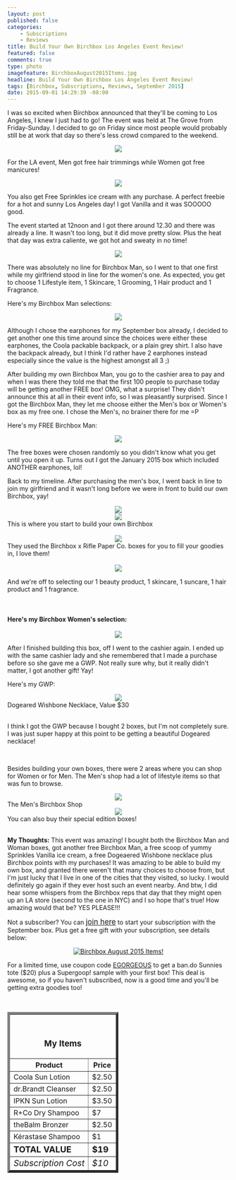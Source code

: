 ```yaml
---
layout: post
published: false
categories: 
    - Subscriptions
    - Reviews
title: Build Your Own Birchbox Los Angeles Event Review!
featured: false
comments: true
type: photo
imagefeature: BirchboxAugust2015Items.jpg
headline: Build Your Own Birchbox Los Angeles Event Review!
tags: [Birchbox, Subscriptions, Reviews, September 2015]
date: 2015-09-01 14:29:39 -08:00
---
```


<p>I was so excited when Birchbox announced that they'll be coming to Los Angeles, I knew I just had to go! The event was held at The Grove from Friday-Sunday. I decided to go on Friday since most people would probably still be at work that day so there's less crowd compared to the weekend.</p>

<center><img src='/images/BirchboxEventLA2015C.jpg'></center>

<p>For the LA event, Men got free hair trimmings while Women got free manicures!</p>

<center><img src='/images/BirchboxEventLA2015O.jpg'></center>
<p>You also get Free Sprinkles ice cream with any purchase. A perfect freebie for a hot and sunny Los Angeles day! I got Vanilla and it was SOOOOO good.</p>

<p>The event started at 12noon and I got there around 12.30 and there was already a line. It wasn't too long, but it did move pretty slow. Plus the heat that day was extra caliente, we got hot and sweaty in no time!</p>

<center><img src='/images/BirchboxEventLA2015G.jpg'></center>
<p>There was absolutely no line for Birchbox Man, so I went to that one first while my girlfriend stood in line for the women's one. As expected, you get to choose 1 Lifestyle item, 1 Skincare, 1 Grooming, 1 Hair product and 1 Fragrance.</p>

<p>Here's my Birchbox Man selections:</p>
<center><img src='/images/BirchboxEventLA2015L.jpg'></center>
<p>Although I chose the earphones for my September box already, I decided to get another one this time around since the choices were either these earphones, the Coola packable backpack, or a plain grey shirt. I also have the backpack already, but I think I'd rather have 2 earphones instead especially since the value is the highest amongst all 3 ;)</p>

<p>After building my own Birchbox Man, you go to the cashier area to pay and when I was there they told me that the first 100 people to purchase today will be getting another FREE box! OMG, what a surprise! They didn't announce this at all in their event info, so I was pleasantly surprised. Since I got the Birchbox Man, they let me choose either the Men's box or Women's box as my free one. I chose the Men's, no brainer there for me =P</p>

<p>Here's my FREE Birchbox Man:<p>
<center><img src='/images/BirchboxEventLA2015K.jpg'></center>
<p>The free boxes were chosen randomly so you didn't know what you get until you open it up. Turns out I got the January 2015 box which included ANOTHER earphones, lol!<p>

<p>Back to my timeline. After purchasing the men's box, I went back in line to join my girlfriend and it wasn't long before we were in front to build our own Birchbox, yay!</p>

<center><img src='/images/BirchboxEventLA2015J.jpg'></center>
<center><img src='/images/BirchboxEventLA2015B.jpg'></center>
<figcaption>This is where you start to build your own Birchbox</figcaption>
<br>

<center><img src='/images/BirchboxEventLA2015F.jpg'></center>
<figcaption>They used the Birchbox x Rifle Paper Co. boxes for you to fill your goodies in, I love them!<figcaption>
<br>

<center><img src='/images/BirchboxEventLA2015H.jpg'></center>
<p>And we're off to selecting our 1 beauty product, 1 skincare, 1 suncare, 1 hair product and 1 fragrance.<p>
<br>

<H4>Here's my Birchbox Women's selection:</H4>
<center><img src='/images/BirchboxEventLA2015M.jpg'></center>

<p>After I finished building this box, off I went to the cashier again. I ended up with the same cashier lady and she remembered that I made a purchase before so she gave me a GWP. Not really sure why, but it really didn't matter, I got another gift! Yay!</p>

<p>Here's my GWP:</p>
<center><img src='/images/BirchboxEventLA2015P.jpg'></center>
<figcaption>Dogeared Wishbone Necklace, Value $30</figcaption>
<br>

<p>I think I got the GWP because I bought 2 boxes, but I'm not completely sure. I was just super happy at this point to be getting a beautiful Dogeared necklace!</p>

<br>

<p>Besides building your own boxes, there were 2 areas where you can shop for Women or for Men. The Men's shop had a lot of lifestyle items so that was fun to browse.</p>

<center><img src='/images/BirchboxEventLA2015D.jpg'></center>
<figcaption>The Men's Birchbox Shop</figcaption>

<center><img src='/images/BirchboxEventLA2015E.jpg'></center>
<figcaption>You can also buy their special edition boxes!</figcaption>

<br>


<p><i class="icon-exclamation-sign"></i><b> My Thoughts:</b> This event was amazing! I bought both the Birchbox Man and Woman boxes, got another free Birchbox Man, a free scoop of yummy Sprinkles Vanilla ice cream, a free Dogeaered Wishbone necklace plus Birchbox points with my purchases! It was amazing to be able to build my own box, and granted there weren't that many choices to choose from, but I'm just lucky that I live in one of the cities that they visited, so lucky. I would definitely go again if they ever host such an event nearby. And btw, I did hear some whispers from the Birchbox reps that day that they might open up an LA store (second to the one in NYC) and I so hope that's true! How amazing would that be? YES PLEASE!!!</p>

<p>Not a subscriber? You can <a href="https://www.birchbox.com/invite/whatsupmailbox"><big>join here</big></a> to start your subscription with the September box. Plus get a free gift with your subscription, see details below:</p>

<p><center><a href="https://www.birchbox.com/invite/whatsupmailbox" target="_blank">
<img src="/images/BirchboxBandoTote.jpg" border="0" style="border:none;max-width:100%;" alt="Birchbox August 2015 Items!" /></a></center></p>
<p>For a limited time, use coupon code <a href="https://www.birchbox.com/invite/whatsupmailbox" target="_blank">EGORGEOUS</a> to get a ban.do Sunnies tote ($20) plus a Supergoop! sample with your first box! This deal is awesome, so if you haven't subscribed, now is a good time and you'll be getting extra goodies too!</p>
<br>

<TABLE  BORDER="5" style="width:50%">
   <TR>
      <TH COLSPAN="2">
         <H3><BR><center>My Items</center></H3>
      </TH>
   </TR>
      <TH>Product</TH>
      <TH>Price</TH>
  <TR>
      <TD>Coola Sun Lotion</TD>
      <TD>$2.50</TD>
   </TR>
   <TR>
      <TD>dr.Brandt Cleanser</TD>
      <TD>$2.50</TD>
   </TR>
    <TR>
      <TD>IPKN Sun Lotion</TD>
      <TD>$3.50</TD>
   </TR>
    <TR>
      <TD>R+Co Dry Shampoo</TD>
      <TD>$7</TD>
   </TR>
    <TR>
      <TD>theBalm Bronzer</TD>
      <TD>$2.50</TD>
   </TR>
   <TR>
      <TD>Kérastase Shampoo</TD>
      <TD>$1</TD>
   </TR>
   <TR>
      <TD><b><big>TOTAL VALUE</big></b></TD>
      <TD><b><big>$19</big></b></TD>
   </TR>
   <TR>
      <TD><i><big>Subscription Cost</big></i></TD>
      <TD><i><big>$10</big></i></TD>
   </TR>
</TABLE>

